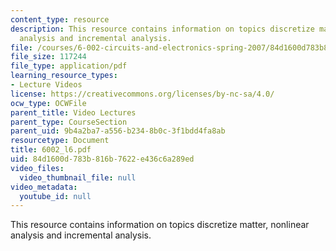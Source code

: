```yaml
---
content_type: resource
description: This resource contains information on topics discretize matter, nonlinear
  analysis and incremental analysis.
file: /courses/6-002-circuits-and-electronics-spring-2007/84d1600d783b816b7622e436c6a289ed_6002_l6.pdf
file_size: 117244
file_type: application/pdf
learning_resource_types:
- Lecture Videos
license: https://creativecommons.org/licenses/by-nc-sa/4.0/
ocw_type: OCWFile
parent_title: Video Lectures
parent_type: CourseSection
parent_uid: 9b4a2ba7-a556-b234-8b0c-3f1bdd4fa8ab
resourcetype: Document
title: 6002_l6.pdf
uid: 84d1600d-783b-816b-7622-e436c6a289ed
video_files:
  video_thumbnail_file: null
video_metadata:
  youtube_id: null
---
```

This resource contains information on topics discretize matter, nonlinear analysis and incremental analysis.